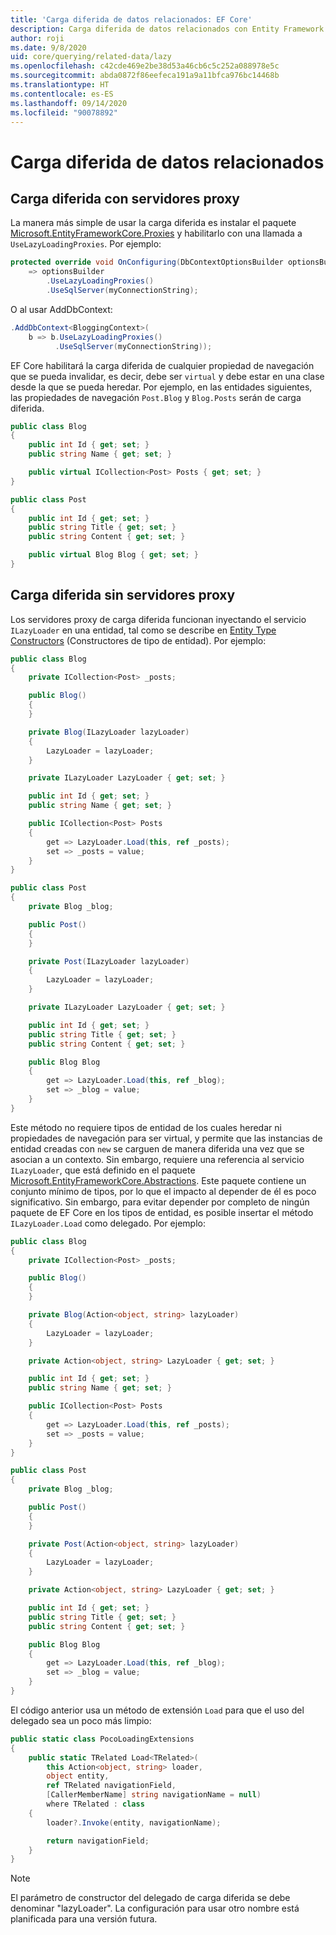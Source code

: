 ```yaml
---
title: 'Carga diferida de datos relacionados: EF Core'
description: Carga diferida de datos relacionados con Entity Framework Core
author: roji
ms.date: 9/8/2020
uid: core/querying/related-data/lazy
ms.openlocfilehash: c42cde469e2be38d53a46cb6c5c252a088978e5c
ms.sourcegitcommit: abda0872f86eefeca191a9a11bfca976bc14468b
ms.translationtype: HT
ms.contentlocale: es-ES
ms.lasthandoff: 09/14/2020
ms.locfileid: "90078892"
---
```

# <a name="lazy-loading-of-related-data"></a>Carga diferida de datos relacionados

## <a name="lazy-loading-with-proxies"></a>Carga diferida con servidores proxy

La manera más simple de usar la carga diferida es instalar el paquete [Microsoft.EntityFrameworkCore.Proxies](https://www.nuget.org/packages/Microsoft.EntityFrameworkCore.Proxies/) y habilitarlo con una llamada a `UseLazyLoadingProxies`. Por ejemplo:

```csharp
protected override void OnConfiguring(DbContextOptionsBuilder optionsBuilder)
    => optionsBuilder
        .UseLazyLoadingProxies()
        .UseSqlServer(myConnectionString);
```

O al usar AddDbContext:

```csharp
.AddDbContext<BloggingContext>(
    b => b.UseLazyLoadingProxies()
          .UseSqlServer(myConnectionString));
```

EF Core habilitará la carga diferida de cualquier propiedad de navegación que se pueda invalidar, es decir, debe ser `virtual` y debe estar en una clase desde la que se pueda heredar. Por ejemplo, en las entidades siguientes, las propiedades de navegación `Post.Blog` y `Blog.Posts` serán de carga diferida.

```csharp
public class Blog
{
    public int Id { get; set; }
    public string Name { get; set; }

    public virtual ICollection<Post> Posts { get; set; }
}

public class Post
{
    public int Id { get; set; }
    public string Title { get; set; }
    public string Content { get; set; }

    public virtual Blog Blog { get; set; }
}
```

## <a name="lazy-loading-without-proxies"></a>Carga diferida sin servidores proxy

Los servidores proxy de carga diferida funcionan inyectando el servicio `ILazyLoader` en una entidad, tal como se describe en [Entity Type Constructors](xref:core/modeling/constructors) (Constructores de tipo de entidad). Por ejemplo:

```csharp
public class Blog
{
    private ICollection<Post> _posts;

    public Blog()
    {
    }

    private Blog(ILazyLoader lazyLoader)
    {
        LazyLoader = lazyLoader;
    }

    private ILazyLoader LazyLoader { get; set; }

    public int Id { get; set; }
    public string Name { get; set; }

    public ICollection<Post> Posts
    {
        get => LazyLoader.Load(this, ref _posts);
        set => _posts = value;
    }
}

public class Post
{
    private Blog _blog;

    public Post()
    {
    }

    private Post(ILazyLoader lazyLoader)
    {
        LazyLoader = lazyLoader;
    }

    private ILazyLoader LazyLoader { get; set; }

    public int Id { get; set; }
    public string Title { get; set; }
    public string Content { get; set; }

    public Blog Blog
    {
        get => LazyLoader.Load(this, ref _blog);
        set => _blog = value;
    }
}
```

Este método no requiere tipos de entidad de los cuales heredar ni propiedades de navegación para ser virtual, y permite que las instancias de entidad creadas con `new` se carguen de manera diferida una vez que se asocian a un contexto. Sin embargo, requiere una referencia al servicio `ILazyLoader`, que está definido en el paquete [Microsoft.EntityFrameworkCore.Abstractions](https://www.nuget.org/packages/Microsoft.EntityFrameworkCore.Abstractions/). Este paquete contiene un conjunto mínimo de tipos, por lo que el impacto al depender de él es poco significativo. Sin embargo, para evitar depender por completo de ningún paquete de EF Core en los tipos de entidad, es posible insertar el método `ILazyLoader.Load` como delegado. Por ejemplo:

```csharp
public class Blog
{
    private ICollection<Post> _posts;

    public Blog()
    {
    }

    private Blog(Action<object, string> lazyLoader)
    {
        LazyLoader = lazyLoader;
    }

    private Action<object, string> LazyLoader { get; set; }

    public int Id { get; set; }
    public string Name { get; set; }

    public ICollection<Post> Posts
    {
        get => LazyLoader.Load(this, ref _posts);
        set => _posts = value;
    }
}

public class Post
{
    private Blog _blog;

    public Post()
    {
    }

    private Post(Action<object, string> lazyLoader)
    {
        LazyLoader = lazyLoader;
    }

    private Action<object, string> LazyLoader { get; set; }

    public int Id { get; set; }
    public string Title { get; set; }
    public string Content { get; set; }

    public Blog Blog
    {
        get => LazyLoader.Load(this, ref _blog);
        set => _blog = value;
    }
}
```

El código anterior usa un método de extensión `Load` para que el uso del delegado sea un poco más limpio:

```csharp
public static class PocoLoadingExtensions
{
    public static TRelated Load<TRelated>(
        this Action<object, string> loader,
        object entity,
        ref TRelated navigationField,
        [CallerMemberName] string navigationName = null)
        where TRelated : class
    {
        loader?.Invoke(entity, navigationName);

        return navigationField;
    }
}
```

> [!NOTE]
> El parámetro de constructor del delegado de carga diferida se debe denominar "lazyLoader". La configuración para usar otro nombre está planificada para una versión futura.
